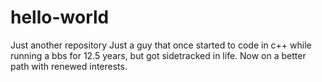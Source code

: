 # hello-world
Just another repository
Just a guy that once started to code in c++ while running a bbs for 12.5 years, but got sidetracked in life. Now on a better path with renewed interests.
